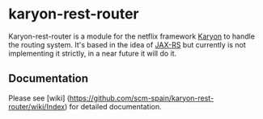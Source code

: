# karyon-rest-router

Karyon-rest-router is a module for the netflix framework [Karyon](https://github.com/Netflix/karyon) to handle the routing system.
It's based in the idea of [JAX-RS](https://jax-rs-spec.java.net/) but currently is not implementing it strictly, in a near future it will do it.

## Documentation

Please see [wiki] (https://github.com/scm-spain/karyon-rest-router/wiki/Index) for detailed documentation.


